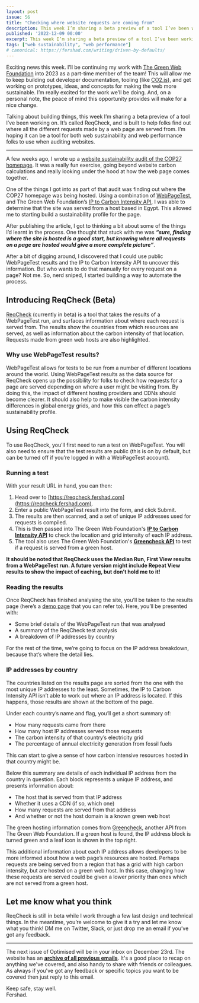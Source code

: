 ```yaml
---
layout: post
issue: 56
title: "Checking where website requests are coming from"
description: This week I’m sharing a beta preview of a tool I’ve been working on. It’s called ReqCheck, and is built to help folks find out where all the different requests made by a web page are served from. I’m hoping it can be a tool for both web sustainability and web performance folks to use when auditing websites.
published: '2022-12-09 00:00'
excerpt: This week I’m sharing a beta preview of a tool I’ve been working on. It’s called ReqCheck, and is built to help folks find out where all the different requests made by a web page are served from. I’m hoping it can be a tool for both web sustainability and web performance folks to use when auditing websites.
tags: ["web sustainability", "web performance"]
# canonical: https://fershad.com/writing/driven-by-defaults/
---
```


Exciting news this week. I’ll be continuing my work with [The Green Web Foundation](https://www.thegreenwebfoundation.org/) into 2023 as a part-time member of the team! This will allow me to keep building out developer documentation, tooling (like [CO2.js](https://github.com/thegreenwebfoundation/co2.js)), and get working on prototypes, ideas, and concepts for making the web more sustainable. I’m really excited for the work we’ll be doing. And, on a personal note, the peace of mind this opportunity provides will make for a nice change.

Talking about building things, this week I’m sharing a beta preview of a tool I’ve been working on. It’s called ReqCheck, and is built to help folks find out where all the different requests made by a web page are served from. I’m hoping it can be a tool for both web sustainability and web performance folks to use when auditing websites.

<!-- # Checking where website requests are coming from -->
***

A few weeks ago, I wrote up a [website sustainability audit of the COP27 homepage](https://fershad.com/writing/cop27-egypt-a-webpage-sustainability-review/). It was a really fun exercise, going beyond website carbon calculations and really looking under the hood at how the web page comes together.

One of the things I got into as part of that audit was finding out where the COP27 homepage was being hosted. Using a combination of [WebPageTest](https://webpagetest.org/), and The Green Web Foundation’s [IP to Carbon Intensity API](https://developers.thegreenwebfoundation.org/api/ip-to-co2/overview/), I was able to determine that the site was served from a host based in Egypt. This allowed me to starting build a sustainability profile for the page.

After publishing the article, I got to thinking a bit about some of the things I’d learnt in the process. One thought that stuck with me was ***************“sure, finding where the site is hosted is a good start, but knowing where all requests on a page are hosted would give a more complete picture”***************.

After a bit of digging around, I discovered that I could use public WebPageTest results and the IP to Carbon Intensity API to uncover this information. But who wants to do that manually for every request on a page? Not me. So, nerd sniped, I started building a way to automate the process.

## Introducing ReqCheck (Beta)

[ReqCheck](https://reqcheck.fershad.com/) (currently in beta) is a tool that takes the results of a WebPageTest run, and surfaces information about where each request is served from. The results show the countries from which resources are served, as well as information about the carbon intensity of that location. Requests made from green web hosts are also highlighted.

### Why use WebPageTest results?

WebPageTest allows for tests to be run from a number of different locations around the world. Using WebPageTest results as the data source for ReqCheck opens up the possibility for folks to check how requests for a page are served depending on where a user might be visiting from. By doing this, the impact of different hosting providers and CDNs should become clearer. It should also help to make visible the carbon intensity differences in global energy grids, and how this can effect a page’s sustainability profile.

## Using ReqCheck

To use ReqCheck, you’ll first need to run a test on WebPageTest. You will also need to ensure that the test results are public (this is on by default, but can be turned off if you’re logged in with a WebPageTest account).

### Running a test

With your result URL in hand, you can then:

1. Head over to [https://reqcheck.fershad.com](https://reqcheck.fershad.com).
2. Enter a public WebPageTest result into the form, and click Submit.
3. The results are then scanned, and a set of unique IP addresses used for requests is compiled.
4. This is then passed into The Green Web Foundation's **[IP to Carbon Intensity API](https://developers.thegreenwebfoundation.org/api/ip-to-co2/overview/)** to check the location and grid intensity of each IP address.
5. The tool also uses The Green Web Foundation's **[Greencheck API](https://developers.thegreenwebfoundation.org/api/greencheck/v3/check-single-domain/)** to test if a request is served from a green host.

**************It should be noted that ReqCheck uses the Median Run, First View************** **************results from a WebPageTest run. A future version might include Repeat View results to show the impact of caching, but don’t hold me to it!**************

### Reading the results

Once ReqCheck has finished analysing the site, you’ll be taken to the results page (here’s a [demo page](https://reqcheck.fershad.com/results/221027_AiDcFE_7H6) that you can refer to). Here, you’ll be presented with:

- Some brief details of the WebPageTest run that was analysed
- A summary of the ReqCheck test analysis
- A breakdown of IP addresses by country

For the rest of the time, we’re going to focus on the IP address breakdown, because that’s where the detail lies.

### IP addresses by country

The countries listed on the results page are sorted from the one with the most unique IP addresses to the least. Sometimes, the IP to Carbon Intensity API isn’t able to work out where an IP address is located. If this happens, those results are shown at the bottom of the page.

Under each country’s name and flag, you’ll get a short summary of:

- How many requests came from there
- How many host IP addresses served those requests
- The carbon intensity of that country’s electricity grid
- The percentage of annual electricity generation from fossil fuels

This can start to give a sense of how carbon intensive resources hosted in that country might be.

Below this summary are details of each individual IP address from the country in question. Each block represents a unique IP address, and presents information about:

- The host that is served from that IP address
- Whether it uses a CDN (if so, which one)
- How many requests are served from that address
- And whether or not the host domain is a known green web host

The green hosting information comes from [Greencheck](https://developers.thegreenwebfoundation.org/api/greencheck/v3/check-single-domain/), another API from The Green Web Foundation. If a green host is found, the IP address block is turned green and a leaf icon is shown in the top right.

This additional information about each IP address allows developers to be more informed about how a web page’s resources are hosted. Perhaps requests are being served from a region that has a grid with high carbon intensity, but are hosted on a green web host. In this case, changing how these requests are served could be given a lower priority than ones which are not served from a green host.

## Let me know what you think

ReqCheck is still in beta while I work through a few last design and technical things. In the meantime, you’re welcome to give it a try and let me know what you think! DM me on Twitter, Slack, or just drop me an email if you’ve got any feedback.

***

The next issue of Optimised will be in your inbox on December 23rd. The website has an **[archive of all previous emails](https://optimised.email/)**. It's a good place to recap on anything we've covered, and also handy to share with friends or colleagues. As always if you've got any feedback or specific topics you want to be covered then just reply to this email.

Keep safe, stay well.  
Fershad.
